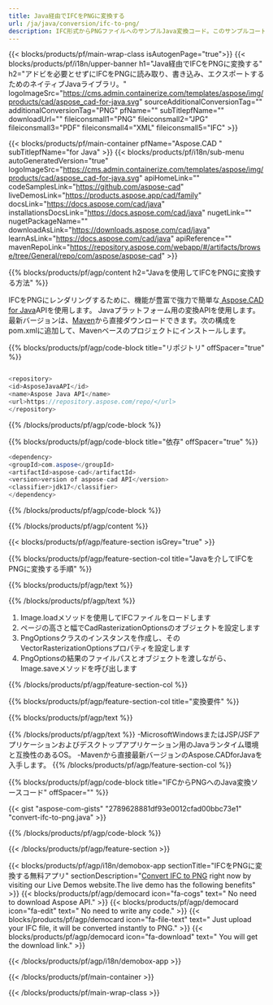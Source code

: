 ```yaml
---
title: Java経由でIFCをPNGに変換する 
url: /ja/java/conversion/ifc-to-png/ 
description: IFC形式からPNGファイルへのサンプルJava変換コード。このサンプルコードを使用して、WebまたはデスクトップJavaベースのアプリケーション内でIFCをPNGに変換します。
---
```


{{< blocks/products/pf/main-wrap-class isAutogenPage="true">}}
{{< blocks/products/pf/i18n/upper-banner h1="Java経由でIFCをPNGに変換する" h2="アドビを必要とせずにIFCをPNGに読み取り、書き込み、エクスポートするためのネイティブJavaライブラリ。" logoImageSrc="https://cms.admin.containerize.com/templates/aspose/img/products/cad/aspose_cad-for-java.svg" sourceAdditionalConversionTag="" additionalConversionTag="PNG" pfName="" subTitlepfName="" downloadUrl="" fileiconsmall1="PNG" fileiconsmall2="JPG" fileiconsmall3="PDF" fileiconsmall4="XML" fileiconsmall5="IFC" >}}

{{< blocks/products/pf/main-container pfName="Aspose.CAD " subTitlepfName="for Java" >}}
{{< blocks/products/pf/i18n/sub-menu autoGeneratedVersion="true" logoImageSrc="https://cms.admin.containerize.com/templates/aspose/img/products/cad/aspose_cad-for-java.svg" apiHomeLink="" codeSamplesLink="https://github.com/aspose-cad" liveDemosLink="https://products.aspose.app/cad/family" docsLink="https://docs.aspose.com/cad/java" installationsDocsLink="https://docs.aspose.com/cad/java" nugetLink="" nugetPackageName="" downloadAsLink="https://downloads.aspose.com/cad/java" learnAsLink="https://docs.aspose.com/cad/java" apiReference="" mavenRepoLink="https://repository.aspose.com/webapp/#/artifacts/browse/tree/General/repo/com/aspose/aspose-cad" >}}

{{% blocks/products/pf/agp/content h2="Javaを使用してIFCをPNGに変換する方法" %}}

IFCをPNGにレンダリングするために、機能が豊富で強力で簡単な<a href=https://products.aspose.com/cad/java> Aspose.CAD for Java</a>APIを使用します。 Javaプラットフォーム用の変換APIを使用します。最新バージョンは、<a href=https://repository.aspose.com/webapp/#/artifacts/browse/tree/General/repo/com/aspose/aspose-cad>Maven</a>から直接ダウンロードできます。次の構成をpom.xmlに追加して、Mavenベースのプロジェクトにインストールします。

{{% blocks/products/pf/agp/code-block title="リポジトリ" offSpacer="true" %}}

```cs

<repository>
<id>AsposeJavaAPI</id>
<name>Aspose Java API</name>
<url>https://repository.aspose.com/repo/</url>
</repository>

```

{{% /blocks/products/pf/agp/code-block %}}

{{% blocks/products/pf/agp/code-block title="依存" offSpacer="true" %}}

```cs
<dependency>
<groupId>com.aspose</groupId>
<artifactId>aspose-cad</artifactId>
<version>version of aspose-cad API</version>
<classifier>jdk17</classifier>
</dependency>

```

{{% /blocks/products/pf/agp/code-block %}}

{{% /blocks/products/pf/agp/content %}}

{{< blocks/products/pf/agp/feature-section isGrey="true" >}}

{{% blocks/products/pf/agp/feature-section-col title="Javaを介してIFCをPNGに変換する手順" %}}

{{% blocks/products/pf/agp/text %}}

{{% /blocks/products/pf/agp/text %}}

1. Image.loadメソッドを使用してIFCファイルをロードします
1. ページの高さと幅でCadRasterizationOptionsのオブジェクトを設定します
1. PngOptionsクラスのインスタンスを作成し、そのVectorRasterizationOptionsプロパティを設定します
1. PngOptionsの結果のファイルパスとオブジェクトを渡しながら、Image.saveメソッドを呼び出します

{{% /blocks/products/pf/agp/feature-section-col %}}

{{% blocks/products/pf/agp/feature-section-col title="変換要件" %}}

{{% blocks/products/pf/agp/text %}}

{{% /blocks/products/pf/agp/text %}}
-MicrosoftWindowsまたはJSP/JSFアプリケーションおよびデスクトップアプリケーション用のJavaランタイム環境と互換性のあるOS。
-Mavenから直接最新バージョンのAspose.CADforJavaを入手します。
{{% /blocks/products/pf/agp/feature-section-col %}}

{{% blocks/products/pf/agp/code-block title="IFCからPNGへのJava変換ソースコード" offSpacer="" %}}

{{< gist "aspose-com-gists" "2789628881df93e0012cfad00bbc73e1" "convert-ifc-to-png.java" >}}

{{% /blocks/products/pf/agp/code-block %}}

{{< /blocks/products/pf/agp/feature-section >}}

<!-- aboutfile Starts -->

{{< blocks/products/pf/agp/i18n/demobox-app sectionTitle="IFCをPNGに変換する無料アプリ" sectionDescription="[Convert IFC to PNG](https://products.aspose.app/cad/conversion/ifc-to-png) right now by visiting our Live Demos website.The live demo has the following benefits" >}}
        {{< blocks/products/pf/agp/democard icon="fa-cogs" text=" No need to download Aspose API." >}}
        {{< blocks/products/pf/agp/democard icon="fa-edit" text=" No need to write any code." >}}
        {{< blocks/products/pf/agp/democard icon="fa-file-text" text=" Just upload your IFC file, it will be converted instantly to PNG." >}}
        {{< blocks/products/pf/agp/democard icon="fa-download" text=" You will get the download link." >}}

   
{{< /blocks/products/pf/agp/i18n/demobox-app >}}

<!-- aboutfile Ends -->

{{< /blocks/products/pf/main-container >}}
    
{{< /blocks/products/pf/main-wrap-class >}}